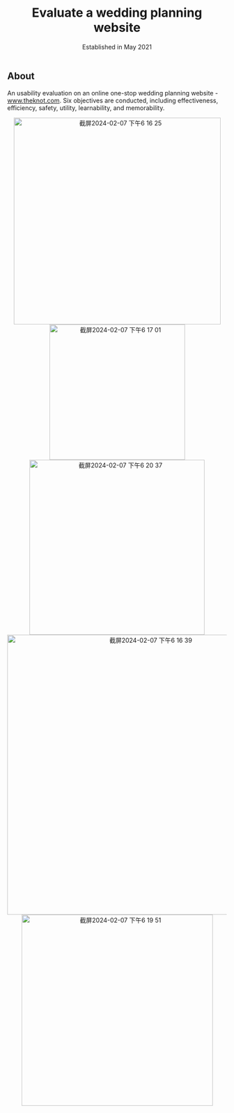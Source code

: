 <h1 align="center">
  Evaluate a wedding planning website
</h1>

<div align="center">
  Established in May 2021
  <br />
  <br />
</div>



## About

An usability evaluation on an online one-stop wedding planning website - www.theknot.com. Six objectives are conducted, including effectiveness, efficiency, safety, utility, learnability, and memorability.
<div align="center">
<img width="475" alt="截屏2024-02-07 下午6 16 25" src="https://github.com/zoehuai/UI-UX_Evaluate_User_Experience/assets/54278902/13596f97-ec50-4de8-a34b-c81a7ec200d5">
<br />
<img width="311" alt="截屏2024-02-07 下午6 17 01" src="https://github.com/zoehuai/UI-UX_Evaluate_User_Experience/assets/54278902/28cf33b3-de05-4946-a0d5-1bd8a3f94697">
<br />
<img width="402" alt="截屏2024-02-07 下午6 20 37" src="https://github.com/zoehuai/UI-UX_Evaluate_User_Experience/assets/54278902/a667348c-877d-4032-8bee-5bc9340ac788">
<br />
<img width="643" alt="截屏2024-02-07 下午6 16 39" src="https://github.com/zoehuai/UI-UX_Evaluate_User_Experience/assets/54278902/756bd1c1-fab1-4954-a41c-8bc3a09ee9fe">
<br />
<img width="439" alt="截屏2024-02-07 下午6 19 51" src="https://github.com/zoehuai/UI-UX_Evaluate_User_Experience/assets/54278902/ac77e324-1ed4-40b8-909b-605095ae7260">
</div>
